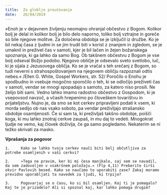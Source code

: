 ```yaml
---
title:  Za globlje proučevanje
date:   26/04/2019
---
```


»Enoh je v dejavnem življenju neomajno ohranjal občestvo z Bogom. Kolikor bolj je delal in kolikor bolj je bilo delo naporno, toliko bolj vztrajne in goreče so bile njegove molitve. Za določena obdobja se je izključil iz družbe. Ko je bil nekaj časa z ljudmi in se jim trudil biti v korist z znanjem in zgledom, se je umaknil in preživel čas v samoti, kjer je bil lačen in žejen božanskega spoznanja, ki ga lahko da samo Bog. Ob takšnem občestvu z Bogom je vse bolj odseval Božjo podobo. Njegovo obličje je odsevalo sveto svetlobo, luč, ki je sijala z Jezusovega obličja. Ko se je vračal s teh srečanj z Bogom, so tudi neverni s strahospoštovanjem na njegovem obličju razpoznali odtis nebes.« /Ellen G. White, Gospel Workers, str. 52/ Poročilo o Enohu je spodbudno in vsebuje mogočno sporočilo o teh, ki se odločijo preživeti čas v samoti, vendar se mnogi spopadajo s samoto, za katero niso prosili. Ne želijo biti sami. Vedno lahko imamo radostno občestvo z Gospodom, ki je vsepovsod navzoč, a včasih hrepenimo po človeškem tovarištvu in prijateljstvu. Nujno je, da smo se kot cerkev pripravljeni podati k vsem, ki morda sedijo ob nas vsako soboto, pa vendar preživljajo strašansko obdobje osamljenosti. Če si sam ta, ki preživljaš takšno obdobje, poišči koga, ki mu lahko znotraj cerkve zaupaš, in mu daj to vedeti. Mnogokrat ljudje ne vemo, kaj človek doživlja, če ga samo pogledamo. Nekaterim se ni težko skrivati za masko.

**Vprašanja za pogovor**

`1. 	Kako se lahko tvoja cerkev nauči biti bolj občutljiva za potrebe osamljenih v vaši cerkvi?`

`2. 	»Tega ne pravim, ker bi mi česa manjkalo, saj sem se navadil, da sem zadovoljen v vsakršnem položaju.« (Flp 4,11) Preberite širši okvir Pavlovih besed. Kako se naučimo to uporabiti zase? Zakaj moramo previdno uporabljati ta navedek za ljudi, ki trpijo?`

`3. 	Pogovarjaj se o času, ko si bil osamljen. Kaj ti je pomagalo? Kaj te je prizadelo? Ali si spoznal kaj, kar lahko pomaga drugim?`
